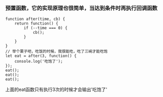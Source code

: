 ### 预置函数，它的实现原理也很简单，当达到条件时再执行回调函数
```
function after(time, cb) {
    return function() {
        if (--time === 0) {
            cb();
        }
    }
}
// 举个栗子吧，吃饭的时候，我很能吃，吃了三碗才能吃饱
let eat = after(3, function() {
    console.log('吃饱了');
});
eat();
eat();
eat();
```
上面的eat函数只有执行3次的时候才会输出'吃饱了'
